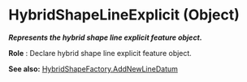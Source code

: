 # HybridShapeLineExplicit (Object)

**_Represents the hybrid shape line explicit feature object._**

**Role** : Declare hybrid shape line explicit feature object.

**See also:**      [HybridShapeFactory.AddNewLineDatum](../GSMInterfaces/interface_HybridShapeFactory_68680.htm#AddNewLineDatum)